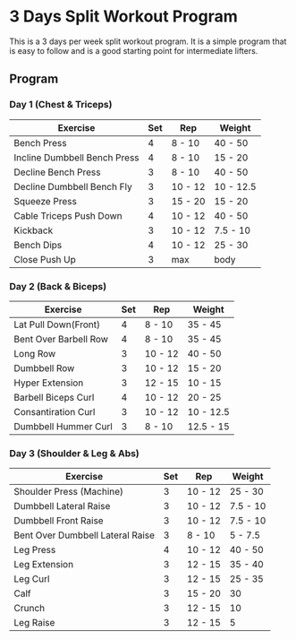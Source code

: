 # 3 Days Split Workout Program

This is a 3 days per week split workout program. It is a simple program that is easy to follow and is a good starting point for intermediate lifters.

## Program

### Day 1 (Chest & Triceps)

| Exercise                     | Set | Rep     | Weight    |
| ---------------------------- | --- | ------- | --------- |
| Bench Press                  | 4   | 8 - 10  | 40 - 50   |
| Incline Dumbbell Bench Press | 4   | 8 - 10  | 15 - 20   |
| Decline Bench Press          | 3   | 8 - 10  | 40 - 50   |
| Decline Dumbbell Bench Fly   | 3   | 10 - 12 | 10 - 12.5 |
| Squeeze Press                | 3   | 15 - 20 | 15 - 20   |
| Cable Triceps Push Down      | 4   | 10 - 12 | 40 - 50   |
| Kickback                     | 3   | 10 - 12 | 7.5 - 10  |
| Bench Dips                   | 4   | 10 - 12 | 25 - 30   |
| Close Push Up                | 3   | max     | body      |

### Day 2 (Back & Biceps)

| Exercise              | Set | Rep     | Weight    |
| --------------------- | --- | ------- | --------- |
| Lat Pull Down(Front)  | 4   | 8 - 10  | 35 - 45   |
| Bent Over Barbell Row | 4   | 8 - 10  | 35 - 45   |
| Long Row              | 3   | 10 - 12 | 40 - 50   |
| Dumbbell Row          | 3   | 10 - 12 | 15 - 20   |
| Hyper Extension       | 3   | 12 - 15 | 10 - 15   |
| Barbell Biceps Curl   | 4   | 10 - 12 | 20 - 25   |
| Consantiration Curl   | 3   | 10 - 12 | 10 - 12.5 |
| Dumbbell Hummer Curl  | 3   | 8 - 10  | 12.5 - 15 |

### Day 3 (Shoulder & Leg & Abs)

| Exercise                         | Set | Rep     | Weight   |
| -------------------------------- | --- | ------- | -------- |
| Shoulder Press (Machine)         | 3   | 10 - 12 | 25 - 30  |
| Dumbbell Lateral Raise           | 3   | 10 - 12 | 7.5 - 10 |
| Dumbbell Front Raise             | 3   | 10 - 12 | 7.5 - 10 |
| Bent Over Dumbbell Lateral Raise | 3   | 8 - 10  | 5 - 7.5  |
| Leg Press                        | 4   | 10 - 12 | 40 - 50  |
| Leg Extension                    | 3   | 12 - 15 | 35 - 40  |
| Leg Curl                         | 3   | 12 - 15 | 25 - 35  |
| Calf                             | 3   | 15 - 20 | 30       |
| Crunch                           | 3   | 12 - 15 | 10       |
| Leg Raise                        | 3   | 12 - 15 | 5        |
